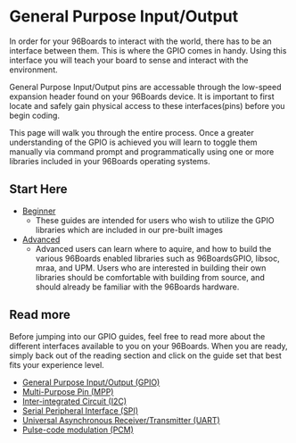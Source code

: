 # General Purpose Input/Output

In order for your 96Boards to interact with the world, there has to be an interface between them. This is where the GPIO comes in handy. Using this       interface you will teach your board to sense and interact with the environment.

General Purpose Input/Output pins are accessable through the low-speed expansion header found on your 96Boards device. It is important to first locate and safely gain physical access to these interfaces(pins) before you begin coding.

This page will walk you through the entire process. Once a greater understanding of the GPIO is achieved you will learn to toggle them manually via command prompt and programmatically using one or more libraries included in your 96Boards operating systems.

## Start Here

- [Beginner](96BoardsGPIO.README.md)
   - These guides are intended for users who wish to utilize the GPIO libraries which are included in our pre-built images
- [Advanced](Libsoc/README.md)
   - Advanced users can learn where to aquire, and how to build the various 96Boards enabled libraries such as 96BoardsGPIO, libsoc, mraa, and UPM. Users who are interested in building their own libraries should be comfortable with building from source, and should already be familiar with the 96Boards hardware.

## Read more

Before jumping into our GPIO guides, feel free to read more about the different interfaces available to you on your 96Boards. When you are ready, simply back out of the reading section and click on the guide set that best fits your experience level.

- [General Purpose Input/Output (GPIO)](GPIOReadMore/README.md)
- [Multi-Purpose Pin (MPP)](MPPReadMore/README.md)
- [Inter-integrated Circuit (I2C)](I2CReadMore/README.md)
- [Serial Peripheral Interface (SPI)](SPIReadMore/README.md)
- [Universal Asynchronous Receiver/Transmitter (UART)](UARTReadMore/README.md)
- [Pulse-code modulation (PCM)](PCMReadMore/README.md)